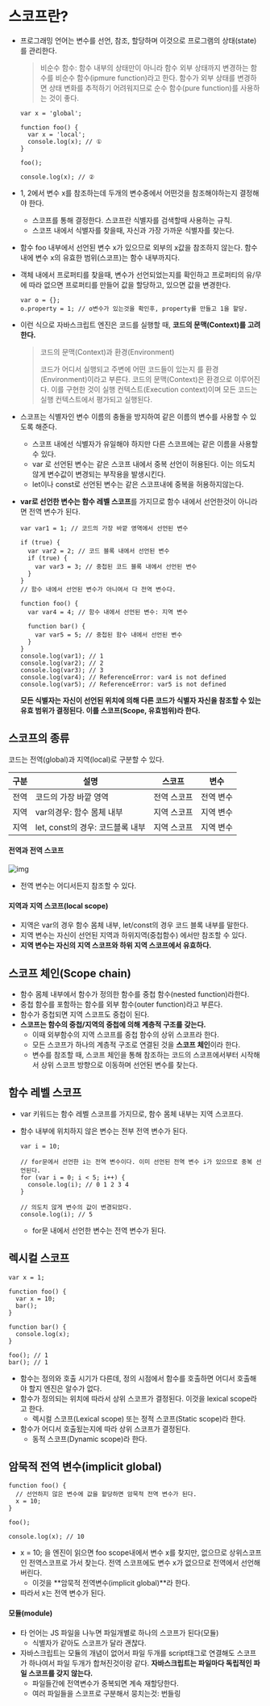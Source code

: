 # 스코프란?

* 프로그래밍 언어는 변수를 선언, 참조, 할당하며 이것으로 프로그램의 상태(state)를 관리한다.

  > 비순수 함수: 함수 내부의 상태만이 아니라 함수 외부 상태까지 변경하는 함수를 비순수 함수(ipmure function)라고 한다. 함수가 외부 상태를 변경하면 상태 변화를 추적하기 어려워지므로 순수 함수(pure function)를 사용하는 것이 좋다.

  ```
  var x = 'global';
  
  function foo() {
    var x = 'local';
    console.log(x); // ①
  }
  
  foo();
  
  console.log(x); // ②
  ```

* 1, 2에서 변수 x를 참조하는데 두개의 변수중에서 어떤것을 참조해야하는지 결정해야 한다.

  * 스코프를 통해 결정한다. 스코프란 식별자를 검색할때 사용하는 규칙.
  * 스코프 내에서 식별자를 찾을때, 자신과 가장 가까운 식별자를 찾는다.

* 함수 foo 내부에서 선언된 변수 x가 있으므로 외부의 x값을 참조하지 않는다. 함수 내에 변수 x의 유효한 범위(스코프)는 함수 내부까지다.

* 객체 내에서 프로퍼티를 찾을때, 변수가 선언되었는지를 확인하고 프로퍼티의 유/무에 따라 없으면 프로퍼티를 만들어 값을 할당하고, 있으면 값을 변경한다.

  ```
  var o = {};
  o.property = 1; // o변수가 있는것을 확인후, property를 만들고 1을 할당.
  ```

* 이런 식으로 자바스크립트 엔진은 코드를 실행할 때, **코드의 문맥(Context)를 고려한다.**

  > 코드의 문맥(Context)과 환경(Environment)
  >
  > 코드가 어디서 실행되고 주변에 어떤 코드들이 있는지 를 환경(Environment)이라고 부른다. 코드의 문맥(Context)은 환경으로 이루어진다. 이를 구현한 것이 실행 컨텍스트(Execution context)이며 모든 코드는 실행 컨텍스트에서 평가되고 실행된다.

* 스코프는 식별자인 변수 이름의 충돌을 방지하여 같은 이름의 변수를 사용할 수 있도록 해준다.

  * 스코프 내에선 식별자가 유일해야 하지만 다른 스코프에는 같은 이름을 사용할 수 있다.
  * var 로 선언된 변수는 같은 스코프 내에서 중복 선언이 허용된다. 이는 의도치 않게 변수값이 변경되는 부작용을 발생시킨다.
  * let이나 const로 선언된 변수는 같은 스코프내에 중복을 허용하지않는다.

* **var로 선언한 변수는 함수 레벨 스코프**를 가지므로 함수 내에서 선언한것이 아니라면 전역 변수가 된다.

  ```
  var var1 = 1; // 코드의 가장 바깥 영역에서 선언된 변수
  
  if (true) {
    var var2 = 2; // 코드 블록 내에서 선언된 변수
    if (true) {
      var var3 = 3; // 중첩된 코드 블록 내에서 선언된 변수
    }
  }
  // 함수 내에서 선언된 변수가 아니여서 다 전역 변수다.
  
  function foo() {
    var var4 = 4; // 함수 내에서 선언된 변수: 지역 변수
  
    function bar() {
      var var5 = 5; // 중첩된 함수 내에서 선언된 변수
    }
  }
  console.log(var1); // 1
  console.log(var2); // 2
  console.log(var3); // 3
  console.log(var4); // ReferenceError: var4 is not defined
  console.log(var5); // ReferenceError: var5 is not defined
  ```

  **모든 식별자는 자신이 선언된 위치에 의해 다른 코드가 식별자 자신을 참조할 수 있는 유효 범위가 결정된다. 이를 스코프(Scope, 유효범위)라 한다.**

  

## 스코프의 종류

코드는 전역(global)과 지역(local)로 구분할 수 있다.

| 구분 | 설명                             | 스코프      | 변수      |
| ---- | -------------------------------- | ----------- | --------- |
| 전역 | 코드의 가장 바깥 영역            | 전역 스코프 | 전역 변수 |
| 지역 | var의경우: 함수 몸체 내부        | 지역 스코프 | 지역 변수 |
| 지역 | let, const의 경우: 코드블록 내부 | 지역 스코프 | 지역 변수 |



#### 전역과 전역 스코프

![img](https://poiemaweb.com/assets/fs-images/12-2.png)

* 전역 변수는 어디서든지 참조할 수 있다.



#### 지역과 지역 스코프(local scope)

* 지역은 var의 경우 함수 몸체 내부, let/const의 경우 코드 블록 내부를 말한다.
* 지역 변수는 자신이 선언된 지역과 하위지역(중첩함수) 에서만 참조할 수 있다.
* **지역 변수는 자신의 지역 스코프와 하위 지역 스코프에서 유효하다.**



## 스코프 체인(Scope chain)

* 함수 몸체 내부에서 함수가 정의한 함수를 중첩 함수(nested function)라한다.
* 중첩 함수를 포함하는 함수를 외부 함수(outer function)라고 부른다.
* 함수가 중첩되면 지역 스코프도 중첩이 된다.
* **스코프는 함수의 중첩/지역의 중첩에 의해 계층적 구조를 갖는다.**
  * 이때 외부함수의 지역 스코프를 중첩 함수의 상위 스코프라 한다.
  * 모든 스코프가 하나의 계층적 구조로 연결된 것을 **스코프 체인**이라 한다.
  * 변수를 참조할 때, 스코프 체인을 통해 참조하는 코드의 스코프에서부터 시작해서 상위 스코프 방향으로 이동하며 선언된 변수를 찾는다.



## 함수 레벨 스코프

* var 키워드는 함수 레벨 스코프를 가지므로, 함수 몸체 내부는 지역 스코프다.

* 함수 내부에 위치하지 않은 변수는 전부 전역 변수가 된다.

  ```
  var i = 10;
  
  // for문에서 선언한 i는 전역 변수이다. 이미 선언된 전역 변수 i가 있으므로 중복 선언된다.
  for (var i = 0; i < 5; i++) {
    console.log(i); // 0 1 2 3 4
  }
  
  // 의도치 않게 변수의 값이 변경되었다.
  console.log(i); // 5
  ```
  * for문 내에서 선언한 변수는 전역 변수가 된다.



## 렉시컬 스코프

```
var x = 1;

function foo() {
  var x = 10;
  bar();
}

function bar() {
  console.log(x);
}

foo(); // 1
bar(); // 1
```

- 함수는 정의와 호출 시기가 다른데, 정의 시점에서 함수를 호출하면 어디서 호출해야 할지 엔진은 알수가 없다.
- 함수가 정의되는 위치에 따라서 상위 스코프가 결정된다. 이것을 lexical scope라고 한다.
  - 렉시컬 스코프(Lexical scope) 또는 정적 스코프(Static scope)라 한다.
- 함수가 어디서 호출됬는지에 따라 상위 스코프가 결정된다.
  - 동적 스코프(Dynamic scope)라 한다.



## 암묵적 전역 변수(implicit global)

```
function foo() {
  // 선언하지 않은 변수에 값을 할당하면 암묵적 전역 변수가 된다.
  x = 10;
}

foo();

console.log(x); // 10
```

- x = 10; 을 엔진이 읽으면 foo scope내에서 변수 x를 찾지만, 없으므로 상위스코프인 전역스코프로 가서 찾는다. 전역 스코프에도 변수 x가 없으므로 전역에서 선언해버린다.
  - 이것을 **암묵적 전역변수(implicit global)**라 한다.
- 따라서 x는 전역 변수가 된다.



#### 모듈(module)

- 타 언어는 JS 파일을 나누면 파일개별로 하나의 스코프가 된다(모듈)
  - 식별자가 같아도 스코프가 달라 괜찮다.
- 자바스크립트는 모듈의 개념이 없어서 파일 두개를 script태그로 연결해도 스코프가 하나여서 파일 두개가 합쳐진것이랑 같다. **자바스크립트는 파일마다 독립적인 파일 스코프를 갖지 않는다.**
  - 파일들간에 전역변수가 중복되면 계속 재할당한다.
  - 여러 파일들을 스코프로 구분해서 뭉치는것: 번들링